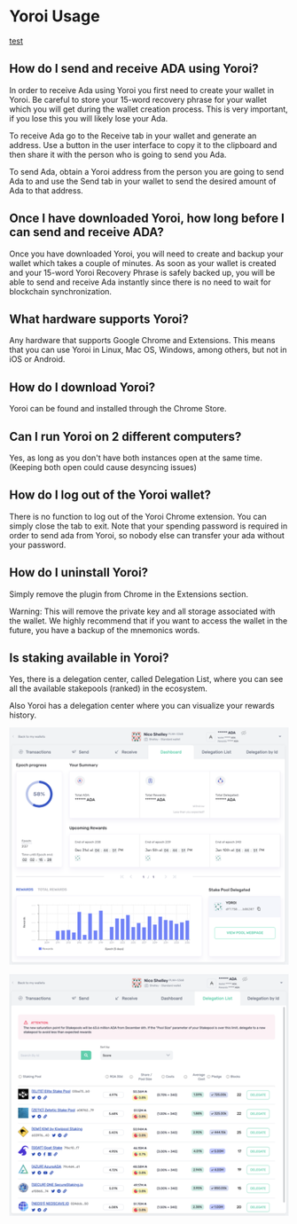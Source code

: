 # Yoroi Usage

[test ](https://yoroiwallet.com)

## How do I send and receive ADA using Yoroi?	

In order to receive Ada using Yoroi you first need to create your wallet in Yoroi. Be careful to store your 15-word recovery phrase for your wallet which you will get during the wallet creation process. This is very important, if you lose this you will likely lose your Ada.		

To receive Ada go to the Receive tab in your wallet and generate an address. Use a button in the user interface to copy it to the clipboard and then share it with the person who is going to send you Ada.		

To send Ada, obtain a Yoroi address from the person you are going to send Ada to and use the Send tab in your wallet to send the desired amount of Ada to that address.		

## Once I have downloaded Yoroi, how long before I can send and receive ADA?		

Once you have downloaded Yoroi, you will need to create and backup your wallet which takes a couple of minutes. As soon as your wallet is created and your 15-word Yoroi Recovery Phrase is safely backed up, you will be able to send and receive Ada instantly since there is no need to wait for blockchain synchronization.		

## What hardware supports Yoroi?		

Any hardware that supports Google Chrome and Extensions. This means that you can use Yoroi in Linux, Mac OS, Windows, among others, but not in iOS or Android.		

## How do I download Yoroi?		

Yoroi can be found and installed through the Chrome Store.		

## Can I run Yoroi on 2 different computers?		

Yes, as long as you don't have both instances open at the same time. \(Keeping both open could cause desyncing issues\)		

## How do I log out of the Yoroi wallet?		

There is no function to log out of the Yoroi Chrome extension. You can simply close the tab to exit. Note that your spending password is required in order to send ada from Yoroi, so nobody else can transfer your ada without your password.		

## How do I uninstall Yoroi?		

Simply remove the plugin from Chrome in the Extensions section.		

Warning: This will remove the private key and all storage associated with the wallet. We highly recommend that if you want to access the wallet in the future, you have a backup of the mnemonics words.		

## Is staking available in Yoroi?		

Yes, there is a delegation center, called Delegation List, where you can see all the available stakepools \(ranked\) in the ecosystem.		

Also Yoroi has a delegation center where you can visualize your rewards history.		

![Delegation Center in Yoroi: Visualize your historical rewards and current delegation state.](.gitbook/assets/screen-shot-2020-12-24-at-2.29.22-pm.png)		

![Delegation List in Yoroi: Cardano pools list ranked by score. Two clicks delegation.](.gitbook/assets/screen-shot-2020-12-24-at-2.29.35-pm.png)
